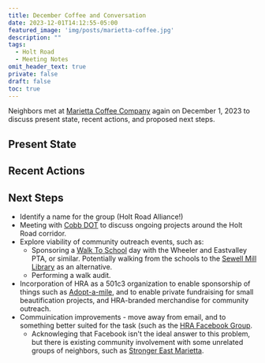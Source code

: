 ```yaml
---
title: December Coffee and Conversation
date: 2023-12-01T14:12:55-05:00
featured_image: 'img/posts/marietta-coffee.jpg'
description: ""
tags:
  - Holt Road
  - Meeting Notes
omit_header_text: true
private: false
draft: false
toc: true
---
```


Neighbors met at [Marietta Coffee Company](https://mariettacoffeecompany.com) 
again on December 1, 2023 to discuss present state, recent actions, and proposed
next steps.

## Present State

## Recent Actions

## Next Steps
- Identify a name for the group (Holt Road Alliance!)
- Meeting with [Cobb DOT](https://cobbcounty.org/transportation) to discuss
ongoing projects around the Holt Road corridor.
- Explore viability of community outreach events, such as:
  - Sponsoring a [Walk To School](https://walkbiketoschool.org) day with the
  Wheeler and Eastvalley PTA, or similar.  Potentially walking from the schools
  to the [Sewell Mill Library](https://www.cobbcounty.org/parks/arts/sewell-mill-center)
  as an alternative.
  - Performing a walk audit.
- Incorporation of HRA as a 501c3 organization to enable sponsorship of things
such as [Adopt-a-mile](https://www.cobbcounty.org/keep-cobb-beautiful/litter-prevention),
and to enable private fundraising for small beautification projects, and HRA-branded
merchandise for community outreach.
- Commuinication improvements - move away from email, and to something better
suited for the task (such as the [HRA Facebook Group](https://www.facebook.com/groups/1381726902425845).
  - Acknowleging that Facebook isn't the ideal answer to this problem, but there
  is existing community involvement with some unrelated groups of neighbors, such
  as [Stronger East Marietta](https://www.facebook.com/groups/840621983333773/).